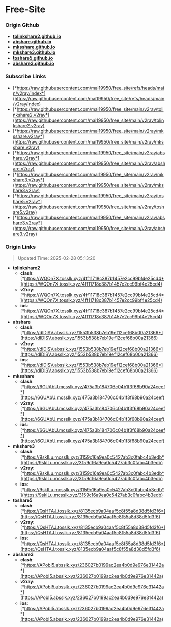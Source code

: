 # Free-Site

### Origin Github

- [**tolinkshare2.github.io**](https://github.com/tolinkshare2/tolinkshare2.github.io)
- [**abshare.github.io**](https://github.com/abshare/abshare.github.io)
- [**mksshare.github.io**](https://github.com/mksshare/mksshare.github.io)
- [**mkshare3.github.io**](https://github.com/mkshare3/mkshare3.github.io)
- [**toshare5.github.io**](https://github.com/toshare5/toshare5.github.io)
- [**abshare3.github.io**](https://github.com/abshare3/abshare3.github.io)

### Subscribe Links

- [*https://raw.githubusercontent.com/mai19950/free_site/refs/heads/main/v2ray/index*](https://raw.githubusercontent.com/mai19950/free_site/refs/heads/main/v2ray/index)
- [*https://raw.githubusercontent.com/mai19950/free_site/main/v2ray/tolinkshare2.v2ray*](https://raw.githubusercontent.com/mai19950/free_site/main/v2ray/tolinkshare2.v2ray)
- [*https://raw.githubusercontent.com/mai19950/free_site/main/v2ray/mksshare.v2ray*](https://raw.githubusercontent.com/mai19950/free_site/main/v2ray/mksshare.v2ray)
- [*https://raw.githubusercontent.com/mai19950/free_site/main/v2ray/abshare.v2ray*](https://raw.githubusercontent.com/mai19950/free_site/main/v2ray/abshare.v2ray)
- [*https://raw.githubusercontent.com/mai19950/free_site/main/v2ray/mkshare3.v2ray*](https://raw.githubusercontent.com/mai19950/free_site/main/v2ray/mkshare3.v2ray)
- [*https://raw.githubusercontent.com/mai19950/free_site/main/v2ray/toshare5.v2ray*](https://raw.githubusercontent.com/mai19950/free_site/main/v2ray/toshare5.v2ray)
- [*https://raw.githubusercontent.com/mai19950/free_site/main/v2ray/abshare3.v2ray*](https://raw.githubusercontent.com/mai19950/free_site/main/v2ray/abshare3.v2ray)

### Origin Links

> Updated Time: 2025-02-28 05:13:20

- **tolinkshare2**
  - **clash**: [*https://WQOn7X.tosslk.xyz/4ff11718c387b1457e2cc99bf4e25cd4*](https://WQOn7X.tosslk.xyz/4ff11718c387b1457e2cc99bf4e25cd4)
  - **v2ray**: [*https://WQOn7X.tosslk.xyz/4ff11718c387b1457e2cc99bf4e25cd4*](https://WQOn7X.tosslk.xyz/4ff11718c387b1457e2cc99bf4e25cd4)
  - **ios**: [*https://WQOn7X.tosslk.xyz/4ff11718c387b1457e2cc99bf4e25cd4*](https://WQOn7X.tosslk.xyz/4ff11718c387b1457e2cc99bf4e25cd4)
- **abshare**
  - **clash**: [*https://dIDlSV.absslk.xyz/1553b538b7eb19ef12cef68b00a21366*](https://dIDlSV.absslk.xyz/1553b538b7eb19ef12cef68b00a21366)
  - **v2ray**: [*https://dIDlSV.absslk.xyz/1553b538b7eb19ef12cef68b00a21366*](https://dIDlSV.absslk.xyz/1553b538b7eb19ef12cef68b00a21366)
  - **ios**: [*https://dIDlSV.absslk.xyz/1553b538b7eb19ef12cef68b00a21366*](https://dIDlSV.absslk.xyz/1553b538b7eb19ef12cef68b00a21366)
- **mksshare**
  - **clash**: [*https://6GUAbU.mcsslk.xyz/475a3b184706c04b1f3f68b90a24ceef*](https://6GUAbU.mcsslk.xyz/475a3b184706c04b1f3f68b90a24ceef)
  - **v2ray**: [*https://6GUAbU.mcsslk.xyz/475a3b184706c04b1f3f68b90a24ceef*](https://6GUAbU.mcsslk.xyz/475a3b184706c04b1f3f68b90a24ceef)
  - **ios**: [*https://6GUAbU.mcsslk.xyz/475a3b184706c04b1f3f68b90a24ceef*](https://6GUAbU.mcsslk.xyz/475a3b184706c04b1f3f68b90a24ceef)
- **mkshare3**
  - **clash**: [*https://9skILu.mcsslk.xyz/3159c16a9ea0c5427ab3c0fabc4b3edb*](https://9skILu.mcsslk.xyz/3159c16a9ea0c5427ab3c0fabc4b3edb)
  - **v2ray**: [*https://9skILu.mcsslk.xyz/3159c16a9ea0c5427ab3c0fabc4b3edb*](https://9skILu.mcsslk.xyz/3159c16a9ea0c5427ab3c0fabc4b3edb)
  - **ios**: [*https://9skILu.mcsslk.xyz/3159c16a9ea0c5427ab3c0fabc4b3edb*](https://9skILu.mcsslk.xyz/3159c16a9ea0c5427ab3c0fabc4b3edb)
- **toshare5**
  - **clash**: [*https://QsHTAJ.tosslk.xyz/8135ecb9a04aaf5c8f55a8d38d5fd3f6*](https://QsHTAJ.tosslk.xyz/8135ecb9a04aaf5c8f55a8d38d5fd3f6)
  - **v2ray**: [*https://QsHTAJ.tosslk.xyz/8135ecb9a04aaf5c8f55a8d38d5fd3f6*](https://QsHTAJ.tosslk.xyz/8135ecb9a04aaf5c8f55a8d38d5fd3f6)
  - **ios**: [*https://QsHTAJ.tosslk.xyz/8135ecb9a04aaf5c8f55a8d38d5fd3f6*](https://QsHTAJ.tosslk.xyz/8135ecb9a04aaf5c8f55a8d38d5fd3f6)
- **abshare3**
  - **clash**: [*https://APobI5.absslk.xyz/236027b0199ac2ea4b0d9e976e31442a*](https://APobI5.absslk.xyz/236027b0199ac2ea4b0d9e976e31442a)
  - **v2ray**: [*https://APobI5.absslk.xyz/236027b0199ac2ea4b0d9e976e31442a*](https://APobI5.absslk.xyz/236027b0199ac2ea4b0d9e976e31442a)
  - **ios**: [*https://APobI5.absslk.xyz/236027b0199ac2ea4b0d9e976e31442a*](https://APobI5.absslk.xyz/236027b0199ac2ea4b0d9e976e31442a)
